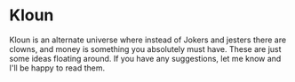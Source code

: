 # Kloun
Kloun is an alternate universe where instead of Jokers and jesters there are clowns, and money is something you absolutely must have. 
These are just some ideas floating around. If you have any suggestions, let me know and I'll be happy to read them.
